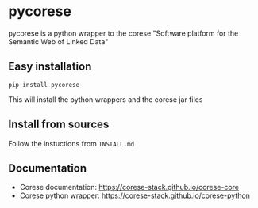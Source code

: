 # pycorese

pycorese is a python wrapper to the corese "Software platform for the Semantic Web of Linked Data"

## Easy installation

```
pip install pycorese
```

This will install the python wrappers and the corese jar files

## Install from sources

Follow the instuctions from `INSTALL.md`

## Documentation

- Corese documentation: https://corese-stack.github.io/corese-core
- Corese python wrapper:  https://corese-stack.github.io/corese-python
